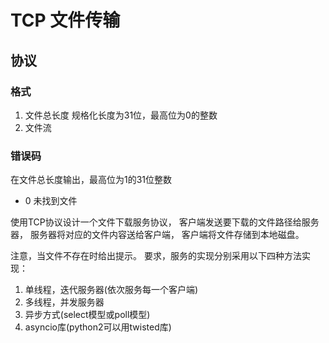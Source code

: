 # TCP 文件传输

## 协议

### 格式

1. 文件总长度 规格化长度为31位，最高位为0的整数
2. 文件流

### 错误码

在文件总长度输出，最高位为1的31位整数

* 0 未找到文件

使用TCP协议设计一个文件下载服务协议，
客户端发送要下载的文件路径给服务器，
服务器将对应的文件内容送给客户端，
客户端将文件存储到本地磁盘。

注意，当文件不存在时给出提示。
要求，服务的实现分别采用以下四种方法实现：
1. 单线程，迭代服务器(依次服务每一个客户端)
2. 多线程，并发服务器
3. 异步方式(select模型或poll模型)
4. asyncio库(python2可以用twisted库)
